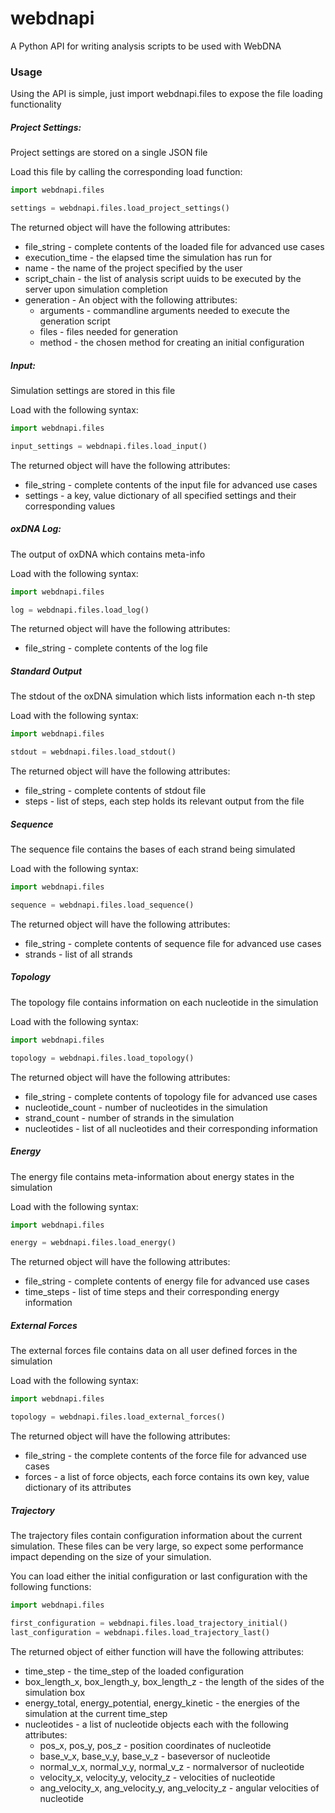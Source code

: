 # webdnapi
A Python API for writing analysis scripts to be used with WebDNA

### Usage
Using the API is simple, just import webdnapi.files to expose the file loading functionality

##### Project Settings:
Project settings are stored on a single JSON file

Load this file by calling the corresponding load function:
```python
import webdnapi.files

settings = webdnapi.files.load_project_settings()
```
The returned object will have the following attributes:
* file_string - complete contents of the loaded file for advanced use cases
* execution_time - the elapsed time the simulation has run for
* name - the name of the project specified by the user
* script_chain - the list of analysis script uuids to be executed by the server upon simulation completion
* generation - An object with the following attributes:
    * arguments  - commandline arguments needed to execute the generation script
    * files - files needed for generation
    * method - the chosen method for creating an initial configuration

##### Input:
Simulation settings are stored in this file

Load with the following syntax:
```python
import webdnapi.files

input_settings = webdnapi.files.load_input()
```
The returned object will have the following attributes:
* file_string - complete contents of the input file for advanced use cases
* settings - a key, value dictionary of all specified settings and their corresponding values

##### oxDNA Log:
The output of oxDNA which contains meta-info

Load with the following syntax:
```python
import webdnapi.files

log = webdnapi.files.load_log()
```
The returned object will have the following attributes:
* file_string - complete contents of the log file

##### Standard Output
The stdout of the oxDNA simulation which lists information each n-th step

Load with the following syntax:
```python
import webdnapi.files

stdout = webdnapi.files.load_stdout()
```
The returned object will have the following attributes:
* file_string - complete contents of stdout file
* steps - list of steps, each step holds its relevant output from the file

##### Sequence
The sequence file contains the bases of each strand being simulated

Load with the following syntax:
```python
import webdnapi.files

sequence = webdnapi.files.load_sequence()
```
The returned object will have the following attributes:
* file_string - complete contents of sequence file for advanced use cases
* strands - list of all strands

##### Topology
The topology file contains information on each nucleotide in the simulation

Load with the following syntax:
```python
import webdnapi.files

topology = webdnapi.files.load_topology()
```
The returned object will have the following attributes:
* file_string - complete contents of topology file for advanced use cases
* nucleotide_count - number of nucleotides in the simulation
* strand_count - number of strands in the simulation
* nucleotides - list of all nucleotides and their corresponding information

##### Energy
The energy file contains meta-information about energy states in the simulation

Load with the following syntax:
```python
import webdnapi.files

energy = webdnapi.files.load_energy()
```
The returned object will have the following attributes:
* file_string - complete contents of energy file for advanced use cases
* time_steps - list of time steps and their corresponding energy information

##### External Forces
The external forces file contains data on all user defined forces in the simulation

Load with the following syntax:
```python
import webdnapi.files

topology = webdnapi.files.load_external_forces()
```
The returned object will have the following attributes:
* file_string - the complete contents of the force file for advanced use cases
* forces - a list of force objects, each force contains its own key, value dictionary of its attributes

##### Trajectory
The trajectory files contain configuration information about the current simulation.  These files can be very large, 
so expect some performance impact depending on the size of your simulation.

You can load either the initial configuration or last configuration with the following functions:
```python
import webdnapi.files

first_configuration = webdnapi.files.load_trajectory_initial()
last_configuration = webdnapi.files.load_trajectory_last()
```
The returned object of either function will have the following attributes:
* time_step - the time_step of the loaded configuration
* box_length_x, box_length_y, box_length_z - the length of the sides of the simulation box
* energy_total, energy_potential, energy_kinetic - the energies of the simulation at the current time_step
* nucleotides - a list of nucleotide objects each with the following attributes:
    * pos_x, pos_y, pos_z - position coordinates of nucleotide
    * base_v_x, base_v_y, base_v_z - baseversor of nucleotide
    * normal_v_x, normal_v_y, normal_v_z - normalversor of nucleotide
    * velocity_x, velocity_y, velocity_z - velocities of nucleotide
    * ang_velocity_x, ang_velocity_y, ang_velocity_z - angular velocities of nucleotide
